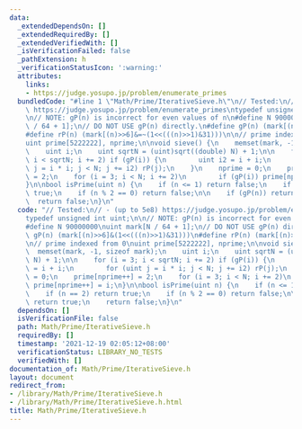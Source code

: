 ```yaml
---
data:
  _extendedDependsOn: []
  _extendedRequiredBy: []
  _extendedVerifiedWith: []
  _isVerificationFailed: false
  _pathExtension: h
  _verificationStatusIcon: ':warning:'
  attributes:
    links:
    - https://judge.yosupo.jp/problem/enumerate_primes
  bundledCode: "#line 1 \"Math/Prime/IterativeSieve.h\"\n// Tested:\n// - (up to 5e8)\
    \ https://judge.yosupo.jp/problem/enumerate_primes\ntypedef unsigned int uint;\n\
    \n// NOTE: gP(n) is incorrect for even values of n\n#define N 90000000\nuint mark[N\
    \ / 64 + 1];\n// DO NOT USE gP(n) directly.\n#define gP(n) (mark[(n)>>6]&(1<<(((n)>>1)&31)))\n\
    #define rP(n) (mark[(n)>>6]&=~(1<<(((n)>>1)&31)))\n\n// prime indexed from 0\n\
    uint prime[5222222], nprime;\n\nvoid sieve() {\n    memset(mark, -1, sizeof mark);\n\
    \    uint i;\n    uint sqrtN = (uint)sqrt((double) N) + 1;\n\n    for (i = 3;\
    \ i < sqrtN; i += 2) if (gP(i)) {\n        uint i2 = i + i;\n        for (uint\
    \ j = i * i; j < N; j += i2) rP(j);\n    }\n    nprime = 0;\n    prime[nprime++]\
    \ = 2;\n    for (i = 3; i < N; i += 2)\n        if (gP(i)) prime[nprime++] = i;\n\
    }\n\nbool isPrime(uint n) {\n    if (n <= 1) return false;\n    if (n == 2) return\
    \ true;\n    if (n % 2 == 0) return false;\n\n    if (gP(n)) return true;\n  \
    \  return false;\n}\n"
  code: "// Tested:\n// - (up to 5e8) https://judge.yosupo.jp/problem/enumerate_primes\n\
    typedef unsigned int uint;\n\n// NOTE: gP(n) is incorrect for even values of n\n\
    #define N 90000000\nuint mark[N / 64 + 1];\n// DO NOT USE gP(n) directly.\n#define\
    \ gP(n) (mark[(n)>>6]&(1<<(((n)>>1)&31)))\n#define rP(n) (mark[(n)>>6]&=~(1<<(((n)>>1)&31)))\n\
    \n// prime indexed from 0\nuint prime[5222222], nprime;\n\nvoid sieve() {\n  \
    \  memset(mark, -1, sizeof mark);\n    uint i;\n    uint sqrtN = (uint)sqrt((double)\
    \ N) + 1;\n\n    for (i = 3; i < sqrtN; i += 2) if (gP(i)) {\n        uint i2\
    \ = i + i;\n        for (uint j = i * i; j < N; j += i2) rP(j);\n    }\n    nprime\
    \ = 0;\n    prime[nprime++] = 2;\n    for (i = 3; i < N; i += 2)\n        if (gP(i))\
    \ prime[nprime++] = i;\n}\n\nbool isPrime(uint n) {\n    if (n <= 1) return false;\n\
    \    if (n == 2) return true;\n    if (n % 2 == 0) return false;\n\n    if (gP(n))\
    \ return true;\n    return false;\n}\n"
  dependsOn: []
  isVerificationFile: false
  path: Math/Prime/IterativeSieve.h
  requiredBy: []
  timestamp: '2021-12-19 02:05:12+08:00'
  verificationStatus: LIBRARY_NO_TESTS
  verifiedWith: []
documentation_of: Math/Prime/IterativeSieve.h
layout: document
redirect_from:
- /library/Math/Prime/IterativeSieve.h
- /library/Math/Prime/IterativeSieve.h.html
title: Math/Prime/IterativeSieve.h
---
```

